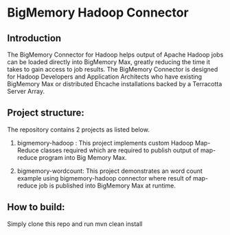 BigMemory Hadoop Connector
===========================
## Introduction

The BigMemory Connector for Hadoop helps output of Apache Hadoop jobs can be loaded directly into BigMemory Max, greatly reducing
the time it takes to gain access to job results. The BigMemory Connector is designed for Hadoop Developers
and Application Architects who have existing BigMemory Max or distributed Ehcache installations backed by
a Terracotta Server Array.


## Project structure:
The repository contains 2 projects as listed below.

1. bigmemory-hadoop :
		This project implements custom Hadoop Map-Reduce classes required which are required to publish output of 		map-reduce program into Big Memory Max.
		
2. bigmemory-wordcount:
	This project demonstrates an word count example  using bigmemory-hadoop connector where result of map-reduce job 	is published into BigMemory Max at runtime.


## How to build:
Simply clone this repo and run mvn clean install







